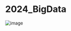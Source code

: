 # 2024_BigData
![image](https://github.com/minseok06/2024_BigData/assets/121544294/28c7e5e2-b4ad-456a-b991-e879ce47c213)
